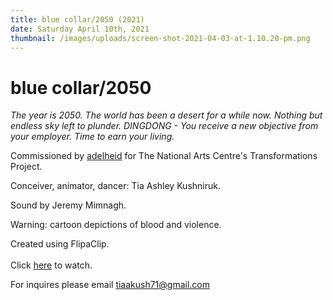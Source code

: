 ```yaml
---
title: blue collar/2050 (2021)
date: Saturday April 10th, 2021
thumbnail: /images/uploads/screen-shot-2021-04-03-at-1.10.20-pm.png
---
```

# blue collar/2050

*The year is 2050. The world has been a desert for a while now. Nothing but endless sky left to plunder. DINGDONG - You receive a new objective from your employer. Time to earn your living.* 

Commissioned by [adelheid](https://adelheid.ca/commissions) for The National Arts Centre's Transformations Project. 

Conceiver, animator, dancer: Tia Ashley Kushniruk. 

Sound by Jeremy Mimnagh.

Warning: cartoon depictions of blood and violence.

Created using FlipaClip.\
\
Click [here](https://nac-cna.ca/en/video/transformations-tia-ashley-kushniruk?fbclid=IwAR34bE8Bnibjjw6kPnxOx9_8TWf0psZWgVmrHWLJXi8PIn-GaZAmtnDaJfk) to watch.

For inquires please email tiaakush71@gmail.com